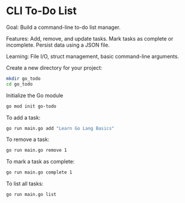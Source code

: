 # CLI To-Do List

Goal: Build a command-line to-do list manager.

Features:
Add, remove, and update tasks.
Mark tasks as complete or incomplete.
Persist data using a JSON file.

Learning: File I/O, struct management, basic command-line arguments.

Create a new directory for your project:
```bash
mkdir go_todo
cd go_todo
```

Initialize the Go module
```bash
go mod init go-todo
```

To add a task:
```bash
go run main.go add "Learn Go Lang Basics"
```

To remove a task:
```bash
go run main.go remove 1
```

To mark a task as complete:
```bash
go run main.go complete 1
```

To list all tasks:
```bash
go run main.go list
```